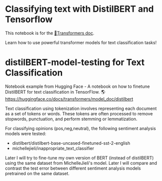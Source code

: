 # Classifying text with DistilBERT and Tensorflow

This notebook is for the [🤗Transformers doc](https://huggingface.co/transformers/notebooks.html#community-notebooks).

Learn how to use powerful transformer models for text classification tasks!

# distilBERT-model-testing for Text Classification 
Notebook example from Hugging Face - A notebook on how to finetune DistilBERT for text classification in TensorFlow. 🌎
https://huggingface.co/docs/transformers/model_doc/distilbert 


Text classification using tokenization involves representing each document as a set of tokens or words. These tokens are often processed to remove stopwords, punctuation, and perform stemming or lemmatization.

For classifying opinions (pos,neg,neutral), the following sentiment analysis models were tested:

- distilbert/distilbert-base-uncased-finetuned-sst-2-english
- michellejieli/inappropriate_text_classifier


Later I will try to fine-tune my own version of BERT (instead of distilBERT) using the same dataset from MichelleJieli's model. Later I will compare and contrast the test error between different sentiment analysis models pretrained on the same dataset.
